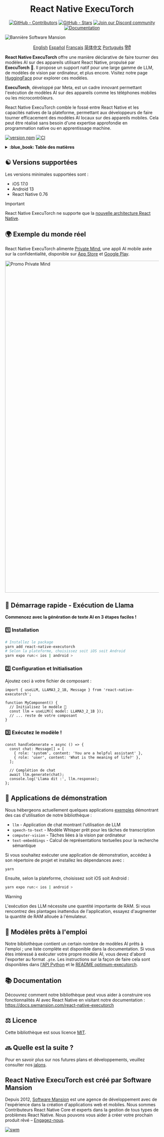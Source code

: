 <div align="center">
  <h1 align="center" style="display:inline-block">React Native ExecuTorch 
  </h1>
</div>

<div align="center">
  <a href="https://github.com/software-mansion/react-native-executorch/graphs/contributors"><img src="https://img.shields.io/github/contributors/software-mansion/react-native-executorch?style=for-the-badge&color=00008B" alt="GitHub - Contributors"></a>
  <a href="https://github.com/software-mansion/react-native-executorch/stargazers"><img src="https://img.shields.io/github/stars/software-mansion/react-native-executorch?style=for-the-badge&color=00008B" alt="GitHub - Stars"></a>
  <a href="https://discord.gg/ZGqqY55qkP"><img src="https://img.shields.io/badge/Discord-Join%20Us-00008B?logo=discord&logoColor=white&style=for-the-badge" alt="Join our Discord community"></a>
  <a href="https://docs.swmansion.com/react-native-executorch/"><img src="https://img.shields.io/badge/Documentation-00008B?logo=googledocs&logoColor=white&style=for-the-badge" alt="Documentation"></a>
</div>

![Bannière Software Mansion](https://github.com/user-attachments/assets/fa2c4735-e75c-4cc1-970d-88905d95e3a4)

<p align="center">
  <a href="../README.md">English</a>
  <a href="README_es.md">Español</a>
  <a href="README_fr.md">Français</a>
  <a href="README_cn.md">简体中文</a>
  <a href="README_pt.md">Português</a>
  <a href="README_in.md">हिंदी</a>
</p>

**React Native ExecuTorch** offre une manière déclarative de faire tourner des modèles AI sur des appareils utilisant React Native, propulsé par **ExecuTorch** :rocket:. Il propose un support natif pour une large gamme de LLM, de modèles de vision par ordinateur, et plus encore. Visitez notre page [HuggingFace](https://huggingface.co/software-mansion) pour explorer ces modèles.

**ExecuTorch**, développé par Meta, est un cadre innovant permettant l'exécution de modèles AI sur des appareils comme les téléphones mobiles ou les microcontrôleurs.

React Native ExecuTorch comble le fossé entre React Native et les capacités natives de la plateforme, permettant aux développeurs de faire tourner efficacement des modèles AI locaux sur des appareils mobiles. Cela peut être réalisé sans besoin d'une expertise approfondie en programmation native ou en apprentissage machine.

[![version npm](https://img.shields.io/npm/v/react-native-executorch?color=00008B)](https://www.npmjs.com/package/react-native-executorch)
[![CI](https://github.com/software-mansion/react-native-executorch/actions/workflows/ci.yml/badge.svg)](https://github.com/software-mansion/react-native-executorch/actions/workflows/ci.yml)

<details>
<summary><strong> :blue_book: Table des matières </strong></summary>

- [:yin_yang: Versions supportées](#yin_yang-versions-support%C3%A9es)
- [:earth_africa: Exemple du monde réel](#earth_africa-exemple-du-monde-r%C3%A9el)
- [:llama: Démarrage rapide - Exécution de Llama](#llama-d%C3%A9marrage-rapide---ex%C3%A9cution-de-llama)
- [:calling: Applications de démonstration](#calling-applications-de-d%C3%A9monstration)
- [:robot: Modèles prêts à l'emploi](#robot-mod%C3%A8les-pr%C3%AAts-%C3%A0-l'emploi)
- [:books: Documentation](#books-documentation)
- [:balance_scale: Licence](#balance_scale-licence)
- [:soon: Quelle est la suite ?](#soon-quelle-est-la-suite)

</details>

## :yin_yang: Versions supportées

Les versions minimales supportées sont :

- iOS 17.0
- Android 13
- React Native 0.76

> [!IMPORTANT]  
> React Native ExecuTorch ne supporte que la [nouvelle architecture React Native](https://reactnative.dev/architecture/landing-page).

## :earth_africa: Exemple du monde réel

React Native ExecuTorch alimente [Private Mind](https://github.com/software-mansion-labs/private-mind), une appli AI mobile axée sur la confidentialité, disponible sur [App Store](https://apps.apple.com/gb/app/private-mind/id6746713439) et [Google Play](https://play.google.com/store/apps/details?id=com.swmansion.privatemind).

<img width="2720" height="1085" alt="Promo Private Mind" src="https://github.com/user-attachments/assets/b12296fe-19ac-48fc-9726-da9242700346" />

## :llama: **Démarrage rapide - Exécution de Llama**

**Commencez avec la génération de texte AI en 3 étapes faciles !**

### :one: **Installation**

```bash
# Installez le package
yarn add react-native-executorch
# Selon la plateforme, choisissez soit iOS soit Android
yarn expo run:< ios | android >
```

### :two: **Configuration et Initialisation**

Ajoutez ceci à votre fichier de composant :

```tsx
import { useLLM, LLAMA3_2_1B, Message } from 'react-native-executorch';

function MyComponent() {
  // Initialisez le modèle 🚀
  const llm = useLLM({ model: LLAMA3_2_1B });
  // ... reste de votre composant
}
```

### :three: **Exécutez le modèle !**

```tsx
const handleGenerate = async () => {
  const chat: Message[] = [
    { role: 'system', content: 'You are a helpful assistant' },
    { role: 'user', content: 'What is the meaning of life?' },
  ];

  // Complétion de chat
  await llm.generate(chat);
  console.log('Llama dit :', llm.response);
};
```

## :calling: Applications de démonstration

Nous hébergeons actuellement quelques applications [exemples](https://github.com/software-mansion/react-native-executorch/tree/main/apps) démontrant des cas d'utilisation de notre bibliothèque :

- `llm` - Application de chat montrant l'utilisation de LLM
- `speech-to-text` - Modèle Whisper prêt pour les tâches de transcription
- `computer-vision` - Tâches liées à la vision par ordinateur
- `text-embeddings` - Calcul de représentations textuelles pour la recherche sémantique

Si vous souhaitez exécuter une application de démonstration, accédez à son répertoire de projet et installez les dépendances avec :

```bash
yarn
```

Ensuite, selon la plateforme, choisissez soit iOS soit Android :

```bash
yarn expo run:< ios | android >
```

> [!WARNING]  
> L'exécution des LLM nécessite une quantité importante de RAM. Si vous rencontrez des plantages inattendus de l'application, essayez d'augmenter la quantité de RAM allouée à l'émulateur.

## :robot: Modèles prêts à l'emploi

Notre bibliothèque contient un certain nombre de modèles AI prêts à l'emploi ; une liste complète est disponible dans la documentation. Si vous êtes intéressé à exécuter votre propre modèle AI, vous devez d'abord l'exporter au format `.pte`. Les instructions sur la façon de faire cela sont disponibles dans [l'API Python](https://docs.pytorch.org/executorch/stable/using-executorch-export.html) et le [README optimum-executorch](https://github.com/huggingface/optimum-executorch?tab=readme-ov-file#option-2-export-and-load-separately).

## :books: Documentation

Découvrez comment notre bibliothèque peut vous aider à construire vos fonctionnalités AI avec React Native en visitant notre documentation :  
https://docs.swmansion.com/react-native-executorch

## :balance_scale: Licence

Cette bibliothèque est sous licence [MIT](./LICENSE).

## :soon: Quelle est la suite ?

Pour en savoir plus sur nos futures plans et développements, veuillez consulter nos [jalons](https://github.com/software-mansion/react-native-executorch/milestones).

## React Native ExecuTorch est créé par Software Mansion

Depuis 2012, [Software Mansion](https://swmansion.com) est une agence de développement avec de l'expérience dans la création d'applications web et mobiles. Nous sommes Contributeurs React Native Core et experts dans la gestion de tous types de problèmes React Native. Nous pouvons vous aider à créer votre prochain produit rêvé – [Engagez-nous](https://swmansion.com/contact/projects?utm_source=react-native-executorch&utm_medium=readme).

[![swm](https://logo.swmansion.com/logo?color=white&variant=desktop&width=150&tag=react-native-executorch-github 'Software Mansion')](https://swmansion.com)
